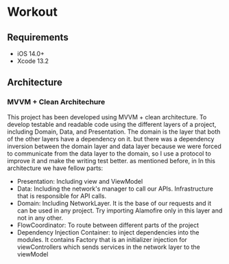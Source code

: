 # Workout

## Requirements
- iOS 14.0+
- Xcode 13.2

## Architecture
### MVVM + Clean Architechure
This project has been developed using MVVM + clean architecture. To develop testable and readable code using the different layers of a project, including Domain, Data, and Presentation. The domain is the layer that both of the other layers have a dependency on it. but there was a dependency inversion between the domain layer and data layer because we were forced to communicate from the data layer to the domain, so I use a protocol to improve it and make the writing test better. as mentioned before, in In this architecture we have fellow parts:

- Presentation: Including view and ViewModel
- Data: Including the network's manager to call our APIs. Infrastructure that is responsible for API calls.
- Domain: Including NetworkLayer. It is the base of our requests and it can be used in any project. Try importing Alamofire only in this layer and not in any other.
- FlowCoordinator: To route between different parts of the project
- Dependency Injection Container: to inject dependencies into the modules. It contains Factory that is an initializer injection for viewControllers which sends services in the network layer to the viewModel

